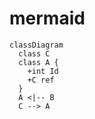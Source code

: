 # mermaid
``` mermaid 
classDiagram
  class C 
  class A {
    +int Id
    +C ref
  }
  A <|-- B
  C --> A
```
